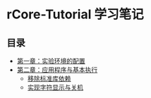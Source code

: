 # rCore-Tutorial 学习笔记

## 目录

- [第一章：实验环境的配置](./ch0/00-0：实验环境配置说明.md)
- [第二章：应用程序与基本执行]()
    - [移除标准库依赖](./ch1/01-0：移除标准库依赖.md)
    - [实现字符显示与关机](./ch1/01-1：实现字符显示与关机.md)
